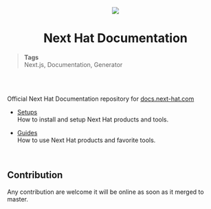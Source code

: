<div align="center">
  <img src="https://download.next-hat.com/ressources/images/logo.png" >
  <h1>Next Hat Documentation</h1>
</div>

<blockquote class="tags">
 <strong>Tags</strong>
 </br>
 <span id="nxtmdoc-meta-keywords">
  Next.js, Documentation, Generator
 </span>
</blockquote>

</br>
</br>

<p id="nxtmdoc-meta-description">
Official Next Hat Documentation repository for <a href="https://docs.next-hat.com">docs.next-hat.com</a>
<p>

-   [Setups](/setups/) </br>
    How to install and setup Next Hat products and tools.

-   [Guides](/guides/) </br>
    How to use Next Hat products and favorite tools.

</br>

## Contribution
Any contribution are welcome it will be online as soon as it merged to master.
